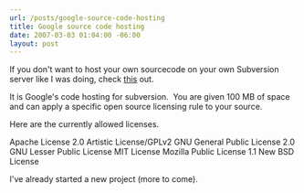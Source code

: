 ```yaml
---
url: /posts/google-source-code-hosting
title: Google source code hosting
date: 2007-03-03 01:04:00 -06:00
layout: post
---
```


If you don't want to host your own sourcecode on your own Subversion server like I was doing, check [this](http://code.google.com/hosting/) out.

It is Google's code hosting for subversion.  You are given 100 MB of space and can apply a specific open source licensing rule to your source.

Here are the currently allowed licenses.

Apache License 2.0
Artistic License/GPLv2
GNU General Public License 2.0
GNU Lesser Public License
MIT License
Mozilla Public License 1.1
New BSD License

I've already started a new project (more to come).
